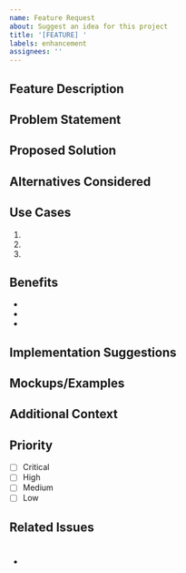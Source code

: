 ```yaml
---
name: Feature Request
about: Suggest an idea for this project
title: '[FEATURE] '
labels: enhancement
assignees: ''
---
```


## Feature Description

<!-- A clear and concise description of the feature you'd like to see -->

## Problem Statement

<!-- Describe the problem this feature would solve -->
<!-- Example: I'm always frustrated when [...] -->

## Proposed Solution

<!-- A clear and concise description of what you want to happen -->

## Alternatives Considered

<!-- Describe any alternative solutions or features you've considered -->

## Use Cases

<!-- Describe specific use cases for this feature -->

1.
2.
3.

## Benefits

<!-- What benefits would this feature provide? -->

-
-
-

## Implementation Suggestions

<!-- If you have ideas on how to implement this, share them here -->

## Mockups/Examples

<!-- If applicable, add mockups, sketches, or examples -->

## Additional Context

<!-- Add any other context, screenshots, or information about the feature request here -->

## Priority

<!-- How important is this feature to you? -->

- [ ] Critical
- [ ] High
- [ ] Medium
- [ ] Low

## Related Issues

<!-- Link any related issues here -->

- #
